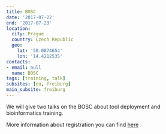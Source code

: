 ```yaml
---
title: BOSC
date: '2017-07-22'
end: '2017-07-23'
location:
  city: Prague
  country: Czech Republic
  geo:
    lat: '50.0874654'
    lon: '14.4212535'
contacts:
- email: null
  name: BOSC
tags: [training, talk]
subsites: [eu, freiburg]
main_subsite: freiburg
---
```


We will give two talks on the BOSC about tool deployment and bioinformatics training.

More information about registration you can find [here](https://www.open-bio.org/wiki/BOSC_2017_Schedule)

